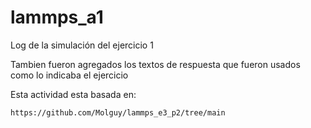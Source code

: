 # lammps_a1
Log de la simulación del ejercicio 1

Tambien fueron agregados los textos de respuesta que fueron usados como lo indicaba el ejercicio 

Esta actividad esta basada en: 

    https://github.com/Molguy/lammps_e3_p2/tree/main
